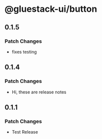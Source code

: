 # @gluestack-ui/button

## 0.1.5

### Patch Changes

- fixes testing

## 0.1.4

### Patch Changes

- Hi, these are release notes

## 0.1.1

### Patch Changes

- Test Release
